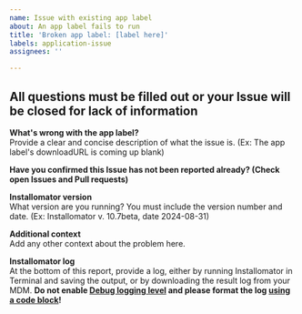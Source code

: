 ```yaml
---
name: Issue with existing app label
about: An app label fails to run
title: 'Broken app label: [label here]'
labels: application-issue
assignees: ''

---
```


All questions must be filled out or your Issue will be closed for lack of information
---
**What's wrong with the app label?**<br>Provide a clear and concise description of what the issue is. (Ex: The app label's downloadURL is coming up blank)

**Have you confirmed this Issue has not been reported already? (Check open Issues and Pull requests)**

**Installomator version**<br>What version are you running? You must include the version number and date. (Ex: Installomator v. 10.7beta, date 2024-08-31)

**Additional context**<br>Add any other context about the problem here.

**Installomator log**<br>
At the bottom of this report, provide a log, either by running Installomator in Terminal and saving the output, or by downloading the result log from your MDM. **Do not enable [Debug logging level](https://github.com/Installomator/Installomator/wiki/Configuration-and-Variables#logging-level) and please format the log [using a code block](https://docs.github.com/en/get-started/writing-on-github/working-with-advanced-formatting/creating-and-highlighting-code-blocks#fenced-code-blocks)!**
